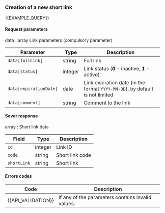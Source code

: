 ### Creation of a new short link
{{EXAMPLE_QUERY}}

#### Request parameters

data : array Link parameters (compulsory parameter)

Parameter             | Type     | Description
----------------------|---------|-----------
`data[fullLink]`      | string  | Full link
`data[status]`        | integer | Link status (***0*** - inactive, ***1*** - active)
`data[expirationDate]`| date    | Link expiration date (in the format `YYYY-MM-DD`), by default is not limited
`data[comment]`       | string  | Comment to the link

#### Sever response
array : Short link data

Field      | Type     | Description
------------|---------|-------------
`id`        | integer | Link ID
`code`      | string  | Short link code
`shortLink` | string  | Short link


#### Errors codes

Code| Description
----|----
{{API_VALIDATION}} | If any of the parameters contains invalid values.
